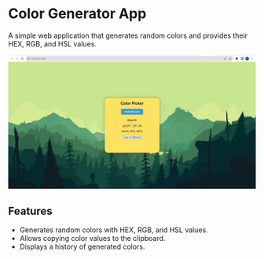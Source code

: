 # Color Generator App

A simple web application that generates random colors and provides their HEX, RGB, and HSL values.

![Screenshot](images/Screenshot1.png)


## Features

- Generates random colors with HEX, RGB, and HSL values.
- Allows copying color values to the clipboard.
- Displays a history of generated colors.
